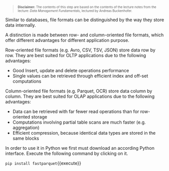 

> <span style="font-size:10px">**Disclaimer:** The contents of this step are based on the contents of the lecture notes from the lecture: *Data Management Fundamentals*, lectured by Andreas Buckenhofer.</span>

Similar to databases, file formats can be distinguished by the way they store data internally.

A distinction is made between row- and column-oriented file formats, which offer different advantages for different application purpose.

Row-oriented file formats (e.g. Avro, CSV, TSV, JSON) store data row by row. 
They are best suited for OLTP applications due to the following advantages:
* Good Insert, update and delete operations performance
* Single values can be retrieved through efficient index and off-set
computations 

Column-oriented file formats (e.g. Parquet, OCR) store data column by column.
They are best suited for OLAP applications due to the following advantages:
* Data can be retrieved with far fewer read operations than for row-oriented storage
* Computations involving partial table scans are much faster (e.g. aggregation)
* Efficient compression, because identical data types are stored in the same blocks

In order to use it in Python we first must download an according Python interface. Execute the following command by clicking on it.<br>

`pip install fastparquet`{{execute}}
